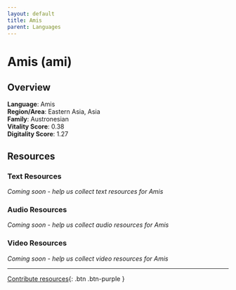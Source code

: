 ```yaml
---
layout: default
title: Amis
parent: Languages
---
```


# Amis (ami)

## Overview

**Language**: Amis  
**Region/Area**: Eastern Asia, Asia  
**Family**: Austronesian  
**Vitality Score**: 0.38  
**Digitality Score**: 1.27  

## Resources

### Text Resources
*Coming soon - help us collect text resources for Amis*

### Audio Resources
*Coming soon - help us collect audio resources for Amis*

### Video Resources
*Coming soon - help us collect video resources for Amis*

---

[Contribute resources](https://fairtrain.github.io/){: .btn .btn-purple }
